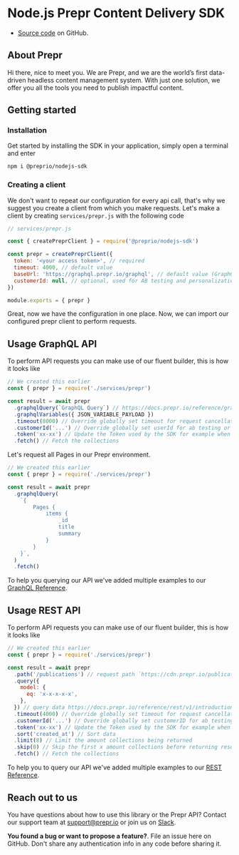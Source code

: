# Node.js Prepr Content Delivery SDK

- [Source code](https://github.com/preprio/nodejs-sdk) on GitHub.

## About Prepr

Hi there, nice to meet you. We are Prepr, and we are the world’s first data-driven headless content management system. With just one solution, we offer you all the tools you need to publish impactful content.

## Getting started

### Installation

Get started by installing the SDK in your application, simply open a terminal and enter

```bash
npm i @preprio/nodejs-sdk
```

### Creating a client

We don't want to repeat our configuration for every api call, that's why we suggest you create a client from which you make requests. Let's make a client by creating `services/prepr.js` with the following code

```js
// services/prepr.js

const { createPreprClient } = require('@preprio/nodejs-sdk')

const prepr = createPreprClient({
  token: '<your access token>', // required
  timeout: 4000, // default value
  baseUrl: 'https://graphql.prepr.io/graphql', // default value (GraphQL API), for the REST API use https://cdn.prepr.io/
  customerId: null, // optional, used for AB testing and personalization
})

module.exports = { prepr }
```

Great, now we have the configuration in one place. Now, we can import our configured prepr client to perform requests.

## Usage GraphQL API

To perform API requests you can make use of our fluent builder, this is how it looks like

```js
// We created this earlier
const { prepr } = require('./services/prepr')

const result = await prepr
  .graphqlQuery(`GraphQL Query`) // https://docs.prepr.io/reference/graphql/v1/fetching-collections
  .graphqlVariables({ JSON_VARIABLE_PAYLOAD })
  .timeout(8000) // Override globally set timeout for request cancellation
  .customerId('...') // Override globally set userId for ab testing or personalization
  .token('xx-xx') // Update the Token used by the SDK for example when previewing staged content
  .fetch() // Fetch the collections
```

Let's request all Pages in our Prepr environment.

```js
// We created this earlier
const { prepr } = require('./services/prepr')

const result = await prepr
  .graphqlQuery(
    `{
        Pages {
            items {
                _id
                title
                summary
            }
        }
    }`,
  )
  .fetch()
```

To help you querying our API we've added multiple examples to our [GraphQL Reference](https://docs.prepr.io/reference/graphql/v1/fetching-collections).

## Usage REST API

To perform API requests you can make use of our fluent builder, this is how it looks like

```js
// We created this earlier
const { prepr } = require('./services/prepr')

const result = await prepr
  .path('/publications') // request path `https://cdn.prepr.io/publications`
  .query({
    model: {
      eq: 'x-x-x-x-x',
    },
  }) // query data https://docs.prepr.io/reference/rest/v1/introduction
  .timeout(4000) // Override globally set timeout for request cancellation
  .customerId('...') // Override globally set customerID for ab testing and personalization
  .token('xx-xx') // Update the Token used by the SDK for example when previewing staged content
  .sort('created_at') // Sort data
  .limit(8) // Limit the amount collections being returned
  .skip(0) // Skip the first x amount collections before returning resources
  .fetch() // Fetch the collections
```

To help you to query our API we've added multiple examples to our [REST Reference](https://docs.prepr.io/reference/rest/v1/introduction).

## Reach out to us

You have questions about how to use this library or the Prepr API?
Contact our support team at support@prepr.io or join us on [Slack](https://slack.prepr.io).

**You found a bug or want to propose a feature?**.
File an issue here on GitHub. Don't share any authentication info in any code before sharing it.

